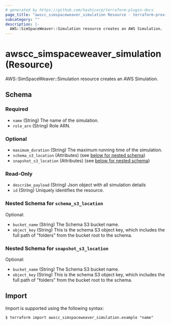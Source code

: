 ```yaml
---
# generated by https://github.com/hashicorp/terraform-plugin-docs
page_title: "awscc_simspaceweaver_simulation Resource - terraform-provider-awscc"
subcategory: ""
description: |-
  AWS::SimSpaceWeaver::Simulation resource creates an AWS Simulation.
---
```


# awscc_simspaceweaver_simulation (Resource)

AWS::SimSpaceWeaver::Simulation resource creates an AWS Simulation.



<!-- schema generated by tfplugindocs -->
## Schema

### Required

- `name` (String) The name of the simulation.
- `role_arn` (String) Role ARN.

### Optional

- `maximum_duration` (String) The maximum running time of the simulation.
- `schema_s3_location` (Attributes) (see [below for nested schema](#nestedatt--schema_s3_location))
- `snapshot_s3_location` (Attributes) (see [below for nested schema](#nestedatt--snapshot_s3_location))

### Read-Only

- `describe_payload` (String) Json object with all simulation details
- `id` (String) Uniquely identifies the resource.

<a id="nestedatt--schema_s3_location"></a>
### Nested Schema for `schema_s3_location`

Optional:

- `bucket_name` (String) The Schema S3 bucket name.
- `object_key` (String) This is the schema S3 object key, which includes the full path of "folders" from the bucket root to the schema.


<a id="nestedatt--snapshot_s3_location"></a>
### Nested Schema for `snapshot_s3_location`

Optional:

- `bucket_name` (String) The Schema S3 bucket name.
- `object_key` (String) This is the schema S3 object key, which includes the full path of "folders" from the bucket root to the schema.

## Import

Import is supported using the following syntax:

```shell
$ terraform import awscc_simspaceweaver_simulation.example "name"
```
